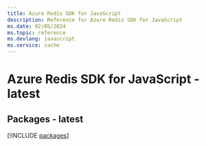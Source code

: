 ```yaml
---
title: Azure Redis SDK for JavaScript
description: Reference for Azure Redis SDK for JavaScript
ms.date: 02/05/2024
ms.topic: reference
ms.devlang: javascript
ms.service: cache
---
```

# Azure Redis SDK for JavaScript - latest
## Packages - latest
[!INCLUDE [packages](redis-index.md)]